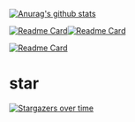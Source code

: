 

<!--
**crow821/crow821** is a ✨ _special_ ✨ repository because its `README.md` (this file) appears on your GitHub profile.

Here are some ideas to get you started:

- 🔭 I’m currently working on ...
- 🌱 I’m currently learning ...
- 👯 I’m looking to collaborate on ...
- 🤔 I’m looking for help with ...
- 💬 Ask me about ...
- 📫 How to reach me: ...
- 😄 Pronouns: ...
- ⚡ Fun fact: ...
-->

[![Anurag's github stats](https://github-readme-stats.vercel.app/api?username=crow821&theme=radical&show_icons=true)](https://github.com/anuraghazra/github-readme-stats)





[![Readme Card](https://github-readme-stats.vercel.app/api/pin/?username=crow821&repo=crowsec)](https://github.com/crow821/crowsec)[![Readme Card](https://github-readme-stats.vercel.app/api/pin/?username=crow821&repo=vulntarget)](https://github.com/crow821/vulntarget)

[![Readme Card](https://github-readme-stats.vercel.app/api/pin/?username=crow821&repo=FakeFlash)](https://github.com/crow821/FakeFlash)



# star

[![Stargazers over time](https://starchart.cc/crow821.svg)](https://starchart.cc/crow821/crowsec) 
